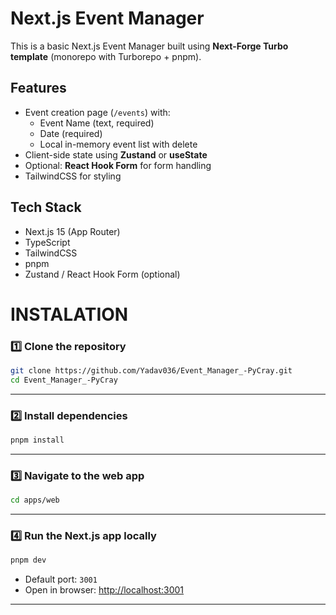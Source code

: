 # Next.js Event Manager

This is a basic Next.js Event Manager built using **Next-Forge Turbo template** (monorepo with Turborepo + pnpm).

## Features
- Event creation page (`/events`) with:
  - Event Name (text, required)
  - Date (required)
  - Local in-memory event list with delete
- Client-side state using **Zustand** or **useState**
- Optional: **React Hook Form** for form handling
- TailwindCSS for styling

## Tech Stack
- Next.js 15 (App Router)
- TypeScript
- TailwindCSS
- pnpm
- Zustand / React Hook Form (optional)

# INSTALATION

### **1️⃣ Clone the repository**

```bash
git clone https://github.com/Yadav036/Event_Manager_-PyCray.git
cd Event_Manager_-PyCray
```

---

### **2️⃣ Install dependencies**

```bash
pnpm install
```

---

### **3️⃣ Navigate to the web app**

```bash
cd apps/web
```

---

### **4️⃣ Run the Next.js app locally**

```bash
pnpm dev
```

* Default port: `3001`
* Open in browser: [http://localhost:3001](http://localhost:3001)


---
